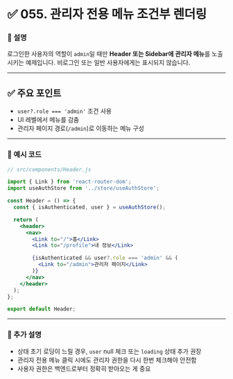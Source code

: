 # ✅ 055. 관리자 전용 메뉴 조건부 렌더링

### 📄 설명

로그인한 사용자의 역할이 `admin`일 때만
**Header 또는 Sidebar에 관리자 메뉴**를 노출시키는 예제입니다.
비로그인 또는 일반 사용자에게는 표시되지 않습니다.

---

## ✅ 주요 포인트

* `user?.role === 'admin'` 조건 사용
* UI 레벨에서 메뉴를 감춤
* 관리자 페이지 경로(`/admin`)로 이동하는 메뉴 구성

---

### 📁 예시 코드

```jsx
// src/components/Header.js

import { Link } from 'react-router-dom';
import useAuthStore from '../store/useAuthStore';

const Header = () => {
  const { isAuthenticated, user } = useAuthStore();

  return (
    <header>
      <nav>
        <Link to="/">홈</Link>
        <Link to="/profile">내 정보</Link>

        {isAuthenticated && user?.role === 'admin' && (
          <Link to="/admin">관리자 페이지</Link>
        )}
      </nav>
    </header>
  );
};

export default Header;
```

---

### 📝 추가 설명

* 상태 초기 로딩이 느릴 경우, `user` null 체크 또는 `loading` 상태 추가 권장
* 관리자 전용 메뉴 클릭 시에도 관리자 권한을 다시 한번 체크해야 안전함
* 사용자 권한은 백엔드로부터 정확히 받아오는 게 중요
